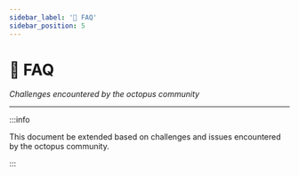 ```yaml
---
sidebar_label: '💬 FAQ'
sidebar_position: 5
---
```


# 💬 FAQ

_Challenges encountered by the octopus community_

---

:::info

This document be extended based on challenges and issues encountered by the octopus community.  

:::
